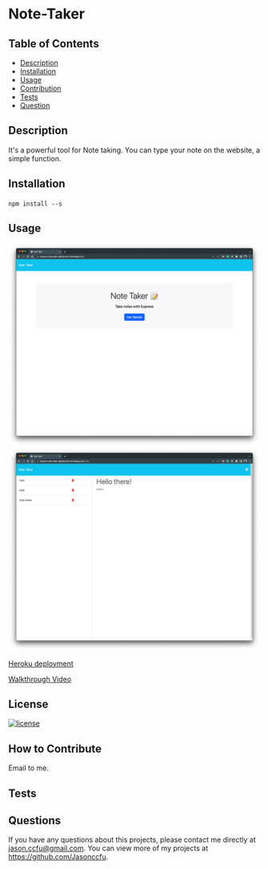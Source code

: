 # Note-Taker

## Table of Contents

- [Description](#description)
- [Installation](#installation)
- [Usage](#usage)
- [Contribution](#how)
- [Tests](#tests)
- [Question](#question)

## Description

It's a powerful tool for Note taking. You can type your note on the website, a simple function.

## Installation

`npm install --s`

## Usage

![alt text](/public/assets/img/01.png 'my screens')
![alt text](/public/assets/img/02.png 'my screens')

[Heroku deployment](https://express-note-taker-deployment.herokuapp.com/)

[Walkthrough Video](https://watch.screencastify.com/v/B6Jvpi6Wn4b3pmgMkvNx/)

## License

[![license](https://img.shields.io/badge/license-MIT-blue)](https://shields.io)

## How to Contribute

Email to me.

## Tests

## Questions

If you have any questions about this projects, please contact me directly at jason.ccfu@gmail.com. You can view more of my projects at https://github.com/Jasonccfu.
